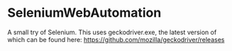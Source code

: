 # SeleniumWebAutomation

A small try of Selenium. This uses geckodriver.exe, the latest version of which can be found here: https://github.com/mozilla/geckodriver/releases 
